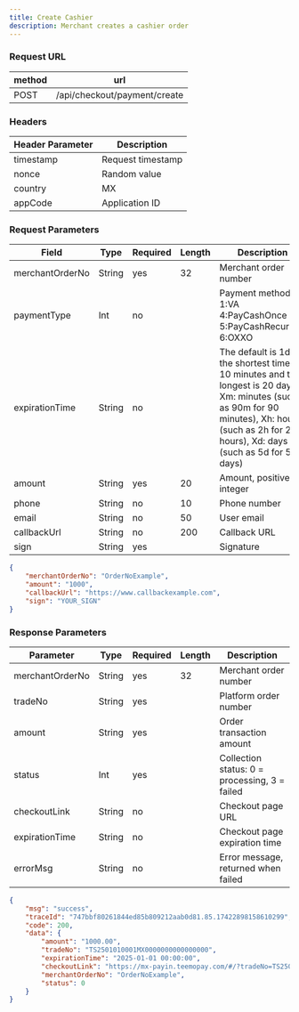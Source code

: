 ```yaml
---
title: Create Cashier
description: Merchant creates a cashier order
---
```


### Request URL

| method | url                         |
|--------|-----------------------------|
| POST   | /api/checkout/payment/create |


### Headers

| Header Parameter | Description       |
|------------------|-------------------|
| timestamp        | Request timestamp |
| nonce            | Random value      |
| country          | MX                |
| appCode          | Application ID    |

### Request Parameters

| Field           | Type   | Required | Length | Description                                                                                                                                                                                     |
| --------------- | ------ | -------- | --- |-------------------------------------------------------------------------------------------------------------------------------------------------------------------------------------------------|
| merchantOrderNo | String | yes      | 32  | Merchant order number                                                                                                                                                                           |
| paymentType     | Int    | no       |     | Payment method. 1:VA 4:PayCashOnce 5:PayCashRecurrent 6:OXXO                                                                                                                                    |
| expirationTime    | String | no       |     | The default is 1day; the shortest time is 10 minutes and the longest is 20 days; Xm: minutes (such as 90m for 90 minutes), Xh: hours (such as 2h for 2 hours), Xd: days (such as 5d for 5 days) |
| amount          | String | yes      | 20  | Amount, positive integer                                                                                                                                                                        |
| phone           | String | no       | 10  | Phone number                                                                                                                          |
| email           | String | no       | 50  | User email                                                                                                                                                                                      |
| callbackUrl     | String | no       | 200 | Callback URL                                                                                                                                                                                    |
| sign            | String | yes      |     | Signature                                                                                                                                                                                       |


```json title= request example 
{
    "merchantOrderNo": "OrderNoExample",
    "amount": "1000",
    "callbackUrl": "https://www.callbackexample.com",
    "sign": "YOUR_SIGN"
}
```

### Response Parameters

| Parameter       | Type   | Required | Length | Description                                   |
| --------------- | ------ | -------- | ------ | --------------------------------------------- |
| merchantOrderNo | String | yes      | 32     | Merchant order number                         |
| tradeNo         | String | yes      |        | Platform order number                         |
| amount          | String | yes      |        | Order transaction amount                      |
| status          | Int    | yes      |        | Collection status: 0 = processing, 3 = failed |
| checkoutLink    | String | no       |        | Checkout page URL                             |
| expirationTime  | String | no       |        | Checkout page expiration time                 |
| errorMsg        | String | no       |        | Error message, returned when failed           |



```json title= response example
{
    "msg": "success",
    "traceId": "747bbf80261844ed85b809212aab0d81.85.17422898158610299",
    "code": 200,
    "data": {
        "amount": "1000.00",
        "tradeNo": "TS2501010001MX0000000000000000",
        "expirationTime": "2025-01-01 00:00:00",
        "checkoutLink": "https://mx-payin.teemopay.com/#/?tradeNo=TS2501010001MX0000000000000000",
        "merchantOrderNo": "OrderNoExample",
        "status": 0
    }
}
```